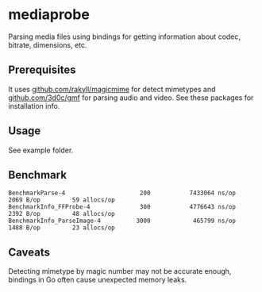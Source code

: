 # mediaprobe

Parsing media files using bindings for getting information about codec, bitrate, dimensions, etc.

## Prerequisites

It uses [github.com/rakyll/magicmime](https://github.com/rakyll/magicmime) for detect mimetypes and
[github.com/3d0c/gmf](https://github.com/3d0c/gmf) for parsing audio and video. See these packages for installation info.

## Usage

See example folder.

## Benchmark

```
BenchmarkParse-4                     200           7433064 ns/op            2069 B/op         59 allocs/op
BenchmarkInfo_FFProbe-4              300           4776643 ns/op            2392 B/op         48 allocs/op
BenchmarkInfo_ParseImage-4          3000            465799 ns/op            1488 B/op         23 allocs/op
```

## Caveats

Detecting mimetype by magic number may not be accurate enough, bindings in Go often cause unexpected memory leaks.
